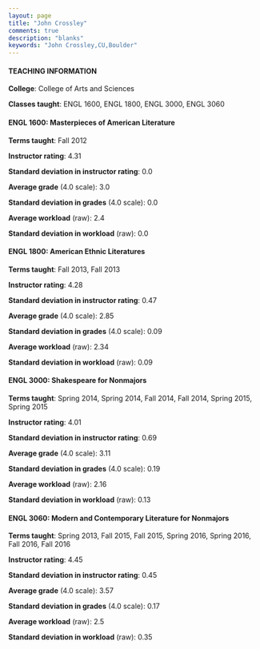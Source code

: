 ```yaml
---
layout: page
title: "John Crossley" 
comments: true
description: "blanks"
keywords: "John Crossley,CU,Boulder"
---
```

<head>
<script src="https://ajax.googleapis.com/ajax/libs/jquery/2.1.3/jquery.min.js"></script>
<script src="https://dl.dropboxusercontent.com/s/pc42nxpaw1ea4o9/highcharts.js?dl=0"></script>
<!-- <script src="../assets/js/highcharts.js"></script> -->
<style type="text/css">@font-face {
	font-family: "Bebas Neue";
	src: url(https://www.filehosting.org/file/details/544349/BebasNeue Regular.otf) format("opentype");
	}
	h1.Bebas { 
		font-family: "Bebas Neue", Verdana, Tahoma;
	}
</style>
</head>
	   
#### TEACHING INFORMATION

**College**: College of Arts and Sciences

**Classes taught**: ENGL 1600, ENGL 1800, ENGL 3000, ENGL 3060

#### ENGL 1600: Masterpieces of American Literature

**Terms taught**: Fall 2012

**Instructor rating**: 4.31

**Standard deviation in instructor rating**: 0.0

**Average grade** (4.0 scale): 3.0

**Standard deviation in grades** (4.0 scale): 0.0

**Average workload** (raw): 2.4

**Standard deviation in workload** (raw): 0.0

#### ENGL 1800: American Ethnic Literatures

**Terms taught**: Fall 2013, Fall 2013

**Instructor rating**: 4.28

**Standard deviation in instructor rating**: 0.47

**Average grade** (4.0 scale): 2.85

**Standard deviation in grades** (4.0 scale): 0.09

**Average workload** (raw): 2.34

**Standard deviation in workload** (raw): 0.09

#### ENGL 3000: Shakespeare for Nonmajors

**Terms taught**: Spring 2014, Spring 2014, Fall 2014, Fall 2014, Spring 2015, Spring 2015

**Instructor rating**: 4.01

**Standard deviation in instructor rating**: 0.69

**Average grade** (4.0 scale): 3.11

**Standard deviation in grades** (4.0 scale): 0.19

**Average workload** (raw): 2.16

**Standard deviation in workload** (raw): 0.13

#### ENGL 3060: Modern and Contemporary Literature for Nonmajors

**Terms taught**: Spring 2013, Fall 2015, Fall 2015, Spring 2016, Spring 2016, Fall 2016, Fall 2016

**Instructor rating**: 4.45

**Standard deviation in instructor rating**: 0.45

**Average grade** (4.0 scale): 3.57

**Standard deviation in grades** (4.0 scale): 0.17

**Average workload** (raw): 2.5

**Standard deviation in workload** (raw): 0.35

